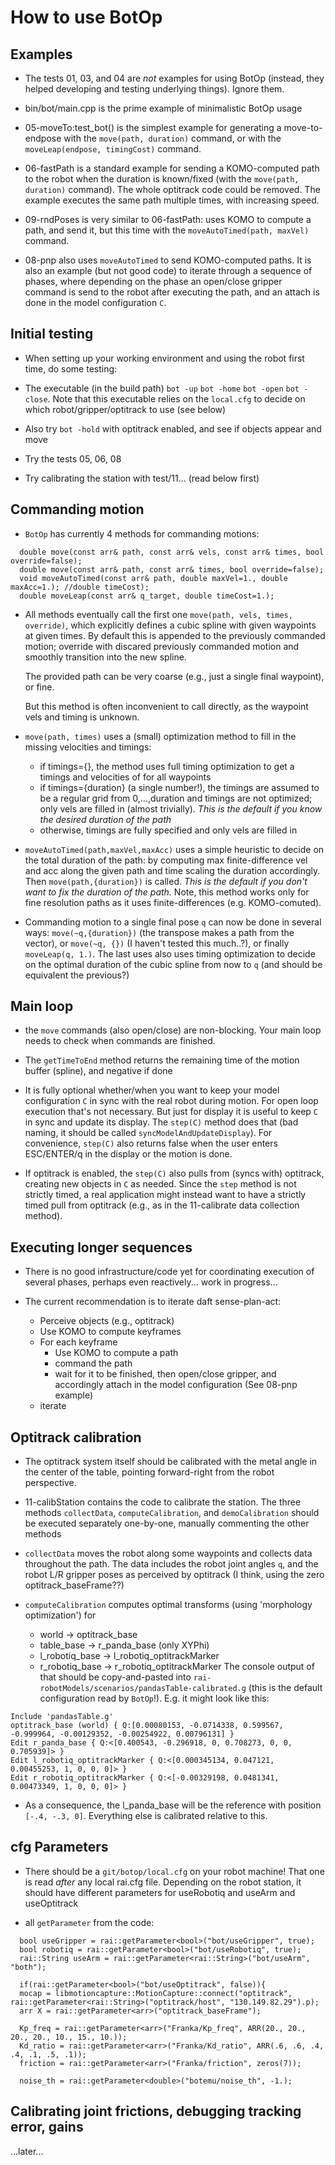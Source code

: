 # How to use BotOp

##  Examples

* The tests 01, 03, and 04 are *not* examples for using BotOp
  (instead, they helped developing and testing underlying things). Ignore them.

* bin/bot/main.cpp is the prime example of minimalistic BotOp usage

* 05-moveTo:test_bot() is the simplest example for generating a
  move-to-endpose with the `move(path, duration)` command, or with
  the `moveLeap(endpose, timingCost)` command.

* 06-fastPath is a standard example for sending a KOMO-computed path
  to the robot when the duration is known/fixed (with the `move(path,
  duration)` command). The whole optitrack code could be removed. The
  example executes the same path multiple times, with increasing
  speed.

* 09-rndPoses is very similar to 06-fastPath: uses KOMO to compute a
  path, and send it, but this time with the `moveAutoTimed(path,
  maxVel)` command.

* 08-pnp also uses `moveAutoTimed` to send KOMO-computed paths. It is
  also an example (but not good code) to iterate through a sequence of
  phases, where depending on the phase  an open/close gripper command
  is send to the robot after executing the path, and an attach is done
  in the model configuration `C`.


## Initial testing

* When setting up your working environment and using the robot first time, do some testing:

* The executable (in the build path) `bot -up`  `bot -home`  `bot -open`  `bot -close`. Note that this executable relies on the `local.cfg` to decide on which robot/gripper/optitrack to use (see below)

* Also try `bot -hold` with optitrack enabled, and see if objects appear and move

* Try the tests 05, 06, 08

* Try calibrating the station with test/11... (read below first)


## Commanding motion

* `BotOp` has currently 4 methods for commanding motions:
```
  double move(const arr& path, const arr& vels, const arr& times, bool override=false);
  double move(const arr& path, const arr& times, bool override=false);
  void moveAutoTimed(const arr& path, double maxVel=1., double maxAcc=1.); //double timeCost);
  double moveLeap(const arr& q_target, double timeCost=1.);
```

* All methods eventually call the first one `move(path, vels, times,
  override)`, which explicitly defines a cubic spline with given
  waypoints at given times. By default this is appended to the
  previously commanded motion; override with discared previously
  commanded motion and smoothly transition into the new spline.

  The provided path can be very coarse (e.g., just a single final
  waypoint), or fine.
  
  But this method is often inconvenient to call
  directly, as the waypoint vels and timing is unknown.

* `move(path, times)` uses a (small) optimization method to fill in the missing velocities and timings:
  * if timings={}, the method uses full timing optimization to get a timings and velocities of for all waypoints
  * if timings={duration} (a single number!), the timings are assumed to be a regular grid from 0,...,duration and timings are not optimized; only vels are filled in (almost trivially). *This is the default if you know the desired duration of the path*
  * otherwise, timings are fully specified and only vels are filled in
  
* `moveAutoTimed(path,maxVel,maxAcc)` uses a simple heuristic to
  decide on the total duration of the path: by computing max
  finite-difference vel and acc along the given path and time scaling
  the duration accordingly. Then `move(path,{duration})` is
  called. *This is the default if you don't want to fix the duration
  of the path.* Note, this method works only for fine resolution paths
  as it uses finite-differences (e.g. KOMO-comuted).

* Commanding motion to a single final pose `q` can now be done in
  several ways: `move(~q,{duration})` (the transpose makes a path from
  the vector), or `move(~q, {})` (I haven't tested this much..?), or
  finally `moveLeap(q, 1.)`. The last uses also uses timing
  optimization to decide on the optimal duration of the cubic spline
  from now to `q` (and should be equivalent the previous?)

## Main loop

* the `move` commands (also open/close) are non-blocking. Your main loop needs to check when commands are finished.

* The `getTimeToEnd` method returns the remaining time of the motion buffer (spline), and negative if done

* It is fully optional whether/when you want to keep your model configuration `C` in sync with the real robot during motion. For open loop execution that's not necessary. But just for display it is useful to keep `C` in sync and update its display. The `step(C)` method does that (bad naming, it should be called `syncModelAndUpdateDisplay`). For convenience, `step(C)` also returns false when the user enters ESC/ENTER/q in the display or the motion is done.

* If optitrack is enabled, the `step(C)` also pulls from (syncs with) optitrack, creating new objects in `C` as needed. Since the `step` method is not strictly timed, a real application might instead want to have a strictly timed pull from optitrack (e.g., as in the 11-calibrate data collection method).


## Executing longer sequences

* There is no good infrastructure/code yet for coordinating execution of several phases, perhaps even reactively... work in progress...

* The current recommendation is to iterate daft sense-plan-act:
  * Perceive objects (e.g., optitrack)
  * Use KOMO to compute keyframes
  * For each keyframe
	* Use KOMO to compute a path
    * command the path
    * wait for it to be finished, then open/close gripper, and accordingly attach in the model configuration (See 08-pnp example)
  * iterate

## Optitrack calibration

* The optitrack system itself should be calibrated with the metal angle in the center of the table, pointing forward-right from the robot perspective.

* 11-calibStation contains the code to calibrate the station. The three methods `collectData`, `computeCalibration`, and `demoCalibration` should be executed separately one-by-one, manually commenting the other methods

* `collectData` moves the robot along some waypoints and collects data throughout the path. The data includes the robot joint angles `q`, and the robot L/R gripper poses as perceived by optitrack (I think, using the zero optitrack_baseFrame??)

* `computeCalibration` computes optimal transforms (using 'morphology optimization') for
  * world -> optitrack_base
  * table_base -> r_panda_base (only XYPhi)
  * l_robotiq_base -> l_robotiq_optitrackMarker
  * r_robotiq_base -> r_robotiq_optitrackMarker
The console output of that should be copy-and-pasted into `rai-robotModels/scenarios/pandasTable-calibrated.g` (this is the default configuration read by `BotOp`!). E.g. it might look like this:
```
Include 'pandasTable.g'
optitrack_base (world) { Q:[0.00080153, -0.0714338, 0.599567, -0.999964, -0.00129352, -0.00254922, 0.00796131] }
Edit r_panda_base { Q:<[0.400543, -0.296918, 0, 0.708273, 0, 0, 0.705939]> }
Edit l_robotiq_optitrackMarker { Q:<[0.000345134, 0.047121, 0.00455253, 1, 0, 0, 0]> }
Edit r_robotiq_optitrackMarker { Q:<[-0.00329198, 0.0481341, 0.00473349, 1, 0, 0, 0]> }
```

* As a consequence, the l_panda_base will be the reference with position `[-.4, -.3, 0]`. Everything else is calibrated relative to this.


## cfg Parameters

* There should be a `git/botop/local.cfg` on your robot machine! That one is read *after* any local rai.cfg file. Depending on the robot station, it should have different parameters for useRobotiq and useArm and useOptitrack

* all `getParameter` from the code:
```
  bool useGripper = rai::getParameter<bool>("bot/useGripper", true);
  bool robotiq = rai::getParameter<bool>("bot/useRobotiq", true);
  rai::String useArm = rai::getParameter<rai::String>("bot/useArm", "both");
  
  if(rai::getParameter<bool>("bot/useOptitrack", false)){
  mocap = libmotioncapture::MotionCapture::connect("optitrack", rai::getParameter<rai::String>("optitrack/host", "130.149.82.29").p);
  arr X = rai::getParameter<arr>("optitrack_baseFrame");

  Kp_freq = rai::getParameter<arr>("Franka/Kp_freq", ARR(20., 20., 20., 20., 10., 15., 10.));
  Kd_ratio = rai::getParameter<arr>("Franka/Kd_ratio", ARR(.6, .6, .4, .4, .1, .5, .1));
  friction = rai::getParameter<arr>("Franka/friction", zeros(7));

  noise_th = rai::getParameter<double>("botemu/noise_th", -1.);
```

## Calibrating joint frictions, debugging tracking error, gains

...later...
